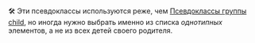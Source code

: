 🛠 Эти псевдоклассы используются реже, чем [Псевдоклассы группы child](/css/child/), но иногда нужно выбрать именно из списка _однотипных_ элементов, а не из всех детей своего родителя.
